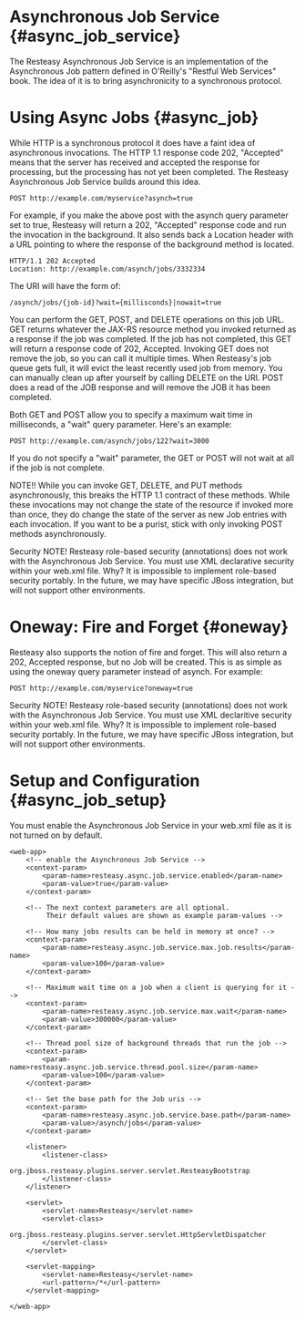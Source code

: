 Asynchronous Job Service {#async_job_service}
========================

The Resteasy Asynchronous Job Service is an implementation of the
Asynchronous Job pattern defined in O'Reilly's "Restful Web Services"
book. The idea of it is to bring asynchronicity to a synchronous
protocol.

Using Async Jobs {#async_job}
================

While HTTP is a synchronous protocol it does have a faint idea of
asynchronous invocations. The HTTP 1.1 response code 202, "Accepted"
means that the server has received and accepted the response for
processing, but the processing has not yet been completed. The Resteasy
Asynchronous Job Service builds around this idea.

    POST http://example.com/myservice?asynch=true

For example, if you make the above post with the asynch query parameter
set to true, Resteasy will return a 202, "Accepted" response code and
run the invocation in the background. It also sends back a Location
header with a URL pointing to where the response of the background
method is located.

    HTTP/1.1 202 Accepted
    Location: http://example.com/asynch/jobs/3332334

The URI will have the form of:

    /asynch/jobs/{job-id}?wait={millisconds}|nowait=true

You can perform the GET, POST, and DELETE operations on this job URL.
GET returns whatever the JAX-RS resource method you invoked returned as
a response if the job was completed. If the job has not completed, this
GET will return a response code of 202, Accepted. Invoking GET does not
remove the job, so you can call it multiple times. When Resteasy's job
queue gets full, it will evict the least recently used job from memory.
You can manually clean up after yourself by calling DELETE on the URI.
POST does a read of the JOB response and will remove the JOB it has been
completed.

Both GET and POST allow you to specify a maximum wait time in
milliseconds, a "wait" query parameter. Here's an example:

    POST http://example.com/asynch/jobs/122?wait=3000

If you do not specify a "wait" parameter, the GET or POST will not wait
at all if the job is not complete.

NOTE!! While you can invoke GET, DELETE, and PUT methods asynchronously,
this breaks the HTTP 1.1 contract of these methods. While these
invocations may not change the state of the resource if invoked more
than once, they do change the state of the server as new Job entries
with each invocation. If you want to be a purist, stick with only
invoking POST methods asynchronously.

Security NOTE! Resteasy role-based security (annotations) does not work
with the Asynchronous Job Service. You must use XML declarative security
within your web.xml file. Why? It is impossible to implement role-based
security portably. In the future, we may have specific JBoss
integration, but will not support other environments.

Oneway: Fire and Forget {#oneway}
=======================

Resteasy also supports the notion of fire and forget. This will also
return a 202, Accepted response, but no Job will be created. This is as
simple as using the oneway query parameter instead of asynch. For
example:

    POST http://example.com/myservice?oneway=true

Security NOTE! Resteasy role-based security (annotations) does not work
with the Asynchronous Job Service. You must use XML declaritive security
within your web.xml file. Why? It is impossible to implement role-based
security portably. In the future, we may have specific JBoss
integration, but will not support other environments.

Setup and Configuration {#async_job_setup}
=======================

You must enable the Asynchronous Job Service in your web.xml file as it
is not turned on by default.


    <web-app>
        <!-- enable the Asynchronous Job Service -->
        <context-param>
            <param-name>resteasy.async.job.service.enabled</param-name>
            <param-value>true</param-value>
        </context-param>

        <!-- The next context parameters are all optional.  
             Their default values are shown as example param-values -->

        <!-- How many jobs results can be held in memory at once? -->
        <context-param>
            <param-name>resteasy.async.job.service.max.job.results</param-name>
            <param-value>100</param-value>
        </context-param>

        <!-- Maximum wait time on a job when a client is querying for it -->
        <context-param>
            <param-name>resteasy.async.job.service.max.wait</param-name>
            <param-value>300000</param-value>
        </context-param>

        <!-- Thread pool size of background threads that run the job -->
        <context-param>
            <param-name>resteasy.async.job.service.thread.pool.size</param-name>
            <param-value>100</param-value>
        </context-param>

        <!-- Set the base path for the Job uris -->
        <context-param>
            <param-name>resteasy.async.job.service.base.path</param-name>
            <param-value>/asynch/jobs</param-value>
        </context-param>

        <listener>
            <listener-class>
                org.jboss.resteasy.plugins.server.servlet.ResteasyBootstrap
            </listener-class>
        </listener>

        <servlet>
            <servlet-name>Resteasy</servlet-name>
            <servlet-class>
                org.jboss.resteasy.plugins.server.servlet.HttpServletDispatcher
            </servlet-class>
        </servlet>

        <servlet-mapping>
            <servlet-name>Resteasy</servlet-name>
            <url-pattern>/*</url-pattern>
        </servlet-mapping>

    </web-app>

